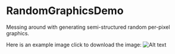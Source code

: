 # RandomGraphicsDemo
Messing around with generating semi-structured random per-pixel graphics.

Here is an example image click to download the image:
![Alt text](/src/main/resources/examples/Random.PNG?raw=true "Random Example")
